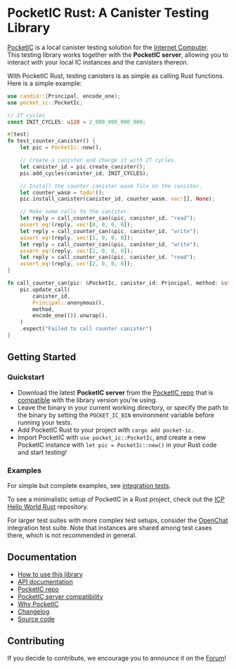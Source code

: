 # PocketIC Rust: A Canister Testing Library

[PocketIC](https://github.com/dfinity/pocketic) is a local canister testing solution for the [Internet Computer](https://internetcomputer.org/).  
This testing library works together with the **PocketIC server**, allowing you to interact with your local IC instances and the canisters thereon. 

With PocketIC Rust, testing canisters is as simple as calling Rust functions.
Here is a simple example:

```rust
use candid::{Principal, encode_one};
use pocket_ic::PocketIc;

// 2T cycles
const INIT_CYCLES: u128 = 2_000_000_000_000;

#[test]
fn test_counter_canister() {
    let pic = PocketIc::new();

    // Create a canister and charge it with 2T cycles.
    let canister_id = pic.create_canister();
    pic.add_cycles(canister_id, INIT_CYCLES);

    // Install the counter canister wasm file on the canister.
    let counter_wasm = todo!();
    pic.install_canister(canister_id, counter_wasm, vec![], None);

    // Make some calls to the canister.
    let reply = call_counter_can(&pic, canister_id, "read");
    assert_eq!(reply, vec![0, 0, 0, 0]);
    let reply = call_counter_can(&pic, canister_id, "write");
    assert_eq!(reply, vec![1, 0, 0, 0]);
    let reply = call_counter_can(&pic, canister_id, "write");
    assert_eq!(reply, vec![2, 0, 0, 0]);
    let reply = call_counter_can(&pic, canister_id, "read");
    assert_eq!(reply, vec![2, 0, 0, 0]);
}

fn call_counter_can(pic: &PocketIc, canister_id: Principal, method: &str) -> Vec<u8> {
    pic.update_call(
        canister_id,
        Principal::anonymous(),
        method,
        encode_one(()).unwrap(),
    )
    .expect("Failed to call counter canister")
}
```

## Getting Started

### Quickstart
* Download the latest **PocketIC server** from the [PocketIC repo](https://github.com/dfinity/pocketic) that is [compatible](https://docs.google.com/document/d/1VYmHUTjrgbzRHtsAyRrI5cj-gWGs7ktTnutPvUMJioU) with the library version you're using.
* Leave the binary in your current working directory, or specify the path to the binary by setting the `POCKET_IC_BIN` environment variable before running your tests.
* Add PocketIC Rust to your project with `cargo add pocket-ic`.
* Import PocketIC with `use pocket_ic::PocketIc`, and create a new PocketIC instance with `let pic = PocketIc::new()` in your Rust code and start testing!

### Examples
For simple but complete examples, see [integration tests](tests/tests.rs).

To see a minimalistic setup of PocketIC in a Rust project, check out the [ICP Hello World Rust](https://github.com/dfinity/icp-hello-world-rust/blob/main/README.md#testing-your-project) repository.

For larger test suites with more complex test setups, consider the [OpenChat](https://github.com/open-chat-labs/open-chat/tree/master/backend/integration_tests/src) integration test suite.
Note that instances are shared among test cases there, which is not recommended in general.

## Documentation
* [How to use this library](HOWTO.md)
* [API documentation](https://docs.rs/pocket-ic/)
* [PocketIC repo](https://github.com/dfinity/pocketic)
* [PocketIC server compatibility](https://docs.google.com/document/d/1VYmHUTjrgbzRHtsAyRrI5cj-gWGs7ktTnutPvUMJioU)
* [Why PocketIC](https://github.com/dfinity/pocketic#why-pocketic)
* [Changelog](CHANGELOG.md)
* [Source code](.)

## Contributing
If you decide to contribute, we encourage you to announce it on the [Forum](https://forum.dfinity.org/)!

